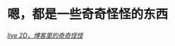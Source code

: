 # 嗯，都是一些奇奇怪怪的东西

###### [live 2D，博客里的奇奇怪怪](https://imjad.cn/archives/lab/add-dynamic-poster-girl-with-live2d-to-your-blog-02/)

